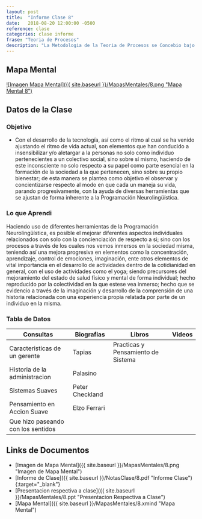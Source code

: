 ```yaml
---
layout: post
title:  "Informe Clase 8"
date:   2018-08-20 12:00:00 -0500
reference: clase
categories: clase informe
frase: "Teoria de Procesos"
description: "La Metodologia de la Teoria de Procesos se Concebio bajo la base de entender las acciones y objetivos del cualquier sistema que se evalue."
---
```


## Mapa Mental
<a href="{{ site.baseurl }}/MapasMentales/8.png">![Imagen Mapa Mental]({{ site.baseurl }}/MapasMentales/8.png "Mapa Mental 8")</a>

## Datos de la Clase
### Objetivo
- Con el desarrollo de la tecnología, así como el ritmo al cual se ha venido ajustando el ritmo de vida actual, son elementos que han conducido a insensibilizar y/o aletargar a la personas no solo como individuo pertenecientes a un colectivo social, sino sobre sí mismo, haciendo de este inconsciente no solo respecto a su papel como parte esencial en la formación de la sociedad a la que pertenecen, sino sobre su propio bienestar; de esta manera se plantea como objetivo el observar y concientizarse respecto al modo en que cada un maneja su vida, parando progresivamente, con la ayuda de diversas herramientas que se ajustan de forma inherente a la Programación Neurolingüística. 

### Lo que Aprendi
Haciendo uso de diferentes herramientas de la Programación Neurolingüística, es posible el mejorar diferentes aspectos individuales relacionados con solo con la concienciación de respecto a si; sino con los procesos a través de los cuales nos vemos inmersos en la sociedad misma, teniendo así una mejora progresiva en elementos como la concentración, aprendizaje, control de emociones, imaginación, ente otros elementos de vital importancia en el desarrollo de actividades dentro de la cotidianidad en general, con el uso de actividades como el yoga; siendo precursores del mejoramiento del estado de salud físico y mental de forma individual; hecho reproducido por la colectividad en la que estese vea inmerso; hecho que se evidencio a través de la imaginación y desarrollo de la comprensión de una historia relacionada con una experiencia propia relatada por parte de un individuo en la misma.

### Tabla de Datos

| Consultas                          | Biografias      | Libros                             | Videos |
| ---------                          | ----------      | ------                             | ------ |
| Caracteristicas de un gerente      | Tapias          | Practicas y Pensamiento de Sistema |        |
| Historia de la administracion      | Palasino        |                                    |        |
| Sistemas Suaves                    | Peter Checkland |                                    |        |
| Pensamiento en Accion Suave        | Elzo Ferrari    |                                    |        |
| Que hizo paseando con los sentidos |                 |                                    |        |


## Links de Documentos
- [Imagen de Mapa Mental]({{ site.baseurl }}/MapasMentales/8.png "Imagen de Mapa Mental")
- [Informe de Clase]({{ site.baseurl }}/NotasClase/8.pdf "Informe Clase"){:target="_blank"}
- [Presentacion respectiva a clase]({{ site.baseurl }}/MapasMentales/8.ppt "Presentacion Respectiva a Clase")
- [Mapa Mental]({{ site.baseurl }}/MapasMentales/8.xmind "Mapa Mental")

